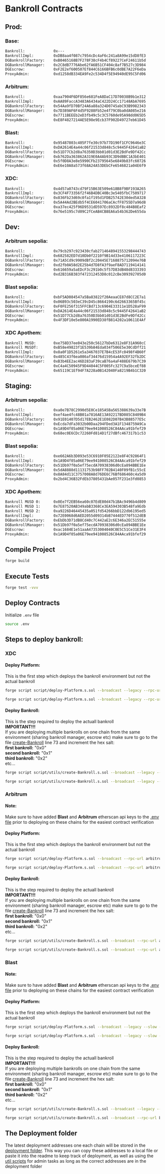 # Bankroll Contracts

## Prod:

### Base:

```sh
Bankroll:             0x---
BankrollImpl:         0xDB8aa4f087c7954cDc4aF6c241a8A99e15dD8fE3
DGBankrollFactory:    0xB0465168B7F278F38cF4b4Cf89227CeF24611b5d
DGBankrollManager:    0x2C8dB7776Abe62fA6B51CF404c8af7B527c3D984
DGEscrow:             0xF2E2ef600507Ef844C6166BFB6c0dBE7A22F6eDa
ProxyAdmin:           0xd1258dB334EA9Fe2c534D4f5E94940dE95C5Fd06
```

### Arbitrum:

```sh
Bankroll:             0xaa7904F6DF856e681FeA8DaC17D70038B9b1e312
BankrollImpl:         0xAA89FaccA3483A6434aC422D24Cc17148AbA7695
DGBankrollFactory:    0x54Aa9fD70Bf24A6a88a324D0745abC93B9982343
DGBankrollManager:    0x7D389AF6F4d5F9288Fb52e4f79C0ba0dA085e216
DGEscrow:             0x7711BEEEb2eD3fb49c5c3C5760de95A98dd065D5
ProxyAdmin:           0xE8F4827214AE5E98e9Ecb37F902D49727eb61D45
```

### Blast:

```sh
Bankroll:             0x95487803c405F7fe30c97b77D190f1CFC9646e3C
BankrollImpl:         0xDA2614E4a44c06f21533d848c5c9445F42641aB2
DGBankrollFactory:    0x51D77Cb2d8a76350D3bb01d01d3E2BdFe9Df42Cc
DGBankrollManager:    0xb762Da363862A319E0A4Ab93C3D9dBBC1A3bE401
DGEscrow:             0x5f0D8A3e8e5990CFb23795645e6849b83fc60726
ProxyAdmin:           0xE6e10A8a573f68A24A53DEbCFe6546821a04E6f9
```

### XDC:

```sh
Bankroll:             0x4d57a0743cd79F15B63E509e618B8f9BF193A265
BankrollImpl:         0x3CF4F73356f2f46B4DBC40Bc3e5405fbC7509717
DGBankrollFactory:    0x836Fb23d69c0fa1f195d1FDB25742E30ded5A328
DGBankrollManager:    0x5A44Ad2BEdb5f4CE6041706aCAcfF8755D7a96d8
DGEscrow:             0xa37ec425f96D9531dD597Ec8932Df8c484B8Eaf2
ProxyAdmin:           0x76e5195c7d09C2fCeAB4CB8EA6a54b362De655da
```

## Dev:

### Arbitrum sepolia:

```sh
Bankroll:             0x79cb297c923430cfab2714648941553298444743
BankrollImpl:         0x682582ED7d10Db0f2210f9B14d33e4106117223C
DGBankrollFactory:    0x71A5Cd9c9909dBf2c20445E7168875712094e76B
DGBankrollManager:    0xd2fb0A58d2E25b4d7D8fA3f9aeF8AD7119414141
DGEscrow:             0x616659a5aEDcF3c291b0c5f57D83dB48d8333393
ProxyAdmin:           0xd2B316B383f472312453D8c012cBe309392705d0
```

### Blast sepolia:

```sh
Bankroll:             0xbF5AD084547a5Ba83822f20AeaaCE87d8CC2E7a1
BankrollImpl:         0x06B93c503eC39cD45c8664190c6d2663365Bf45c
DGBankrollFactory:    0xF0FE256f315FFCBd713c6904E33311e1D528aF99
DGBankrollManager:    0xDA2614E4a44c06f21533d848c5c9445F42641aB2
DGEscrow:             0x51D77Cb2d8a76350D3bb01d01d3E2BdFe9Df42Cc
ProxyAdmin:           0x4F3DF10e5e800A1990ED38fB814202a10611E4Af

```
### XDC Apothem:

```sh
Bankroll MUSD:        0xe758D37ee043e250c56127bDe6312e8F31A960cC
Bankroll MUSDT:       0xB58e49823f1E539b84Eda034f506E5e30CdDff21
BankrollImpl:         0x8a0F1D5261e5a3467037E7B4cE53Fc0498f4B60f
DGBankrollFactory:    0x485C43f6ea086af34476d15954a4A92EF32fb2DC
DGBankrollManager:    0xB3b4EE2ac46D283aF39caB76a4aF488E679b7C39
DGEscrow:             0xC4a4C50945F9D44044C5F005Fc327C9a5bceEf88
ProxyAdmin:           0x65119C1Ef94F7A228a0B142040Fa8219B4b1C320
```

## Staging:

### Arbitrum sepolia:

```sh
Bankroll:             0xa0e7B78C2990d5E0Ce185A5Ba565388639a33e7B
BankrollImpl:         0xef4ae4fc48B01a7816AE13A92217BD085C8409B4
DGBankrollFactory:    0x91E01407D5d17EB2462E1E082D07B43B88577E5c
DGBankrollManager:    0xEcda7dFa3032b00Daa294FDed3A1F1348759A9Ca
DGEscrow:             0x1A9D4f05a06E79ee941008526C84AAca91bfef29
ProxyAdmin:           0x68ec0E6CDc72260Fd814D1f27dBfc467317b1c53
```

### Blast sepolia:

```sh
Bankroll:             0xe662A6b3D093e53C6910F05E2122e8F4C92864F1
BankrollImpl:         0x1A9D4f05a06E79ee941008526C84AAca91bfef29
DGBankrollFactory:    0x51Db97f0a5ef75ecdA70938306d0cEa894BBE1Ee
DGBankrollManager:    0x5dA8888d11131753b98FF702B4140F09fB1c55cE
DGEscrow:             0x8A84d11C3757008A8d76DE6C76Bf686460c4a5d9
ProxyAdmin:           0x2bd4C36B32FdEb37805431bAe057F231e3fd0853

```
### XDC Apothem:

```sh
Bankroll MUSD 0:      0x0Ee7f2EB56ea60c07EdE80d47b1BAc9496b4d809
Bankroll MUSD 1:      0x7E87520AB349abB3368Ce3EA594303B548fa9Edb
Bankroll MUSD 2:      0xa9226D46445435a051fd54266bbD122db6195ed5
BankrollImpl:         0x72E0068d6AED2055d09314bB7444ED770f512dEB
DGBankrollFactory:    0xEbDb3D71dB8Cd40c7C442aE2c6E346a2EC51555e
DGBankrollManager:    0x51Db97f0a5ef75ecdA70938306d0cEa894BBE1Ee
DGEscrow:             0xac1684E1e51aaA47353004040C0E5C51Ce31E3F4
ProxyAdmin:           0x1A9D4f05a06E79ee941008526C84AAca91bfef29
```

## Compile Project

```sh
forge build
```

## Execute Tests

```sh
forge test -vvv
```

## Deploy Contracts

Initialize `.env` file

```sh
source .env
```

## Steps to deploy bankroll:

### XDC
#### Deploy Platform:

This is the first step which deploys the bankroll environment but not the actual bankroll

```sh
forge script script/deploy-Platform.s.sol --broadcast --legacy --rpc-url xdc-mainnet

forge script script/deploy-Platform.s.sol --broadcast --legacy --rpc-url xdc-apothem
```

#### Deploy Bankroll:

This is the step required to deploy the actuall bankroll  
__IMPORTANT!!!__  
If you are deploying multiple bankrolls on one chain from the same environment (sharing bankroll manager, escrow etc)
make sure to go to the file [create-Bankroll](script/utils/create-Bankroll.s.sol) line 73 and increment the hex salt:  
__first bankroll:__  "0x0"  
__second bankroll:__ "0x1"  
__third bankroll:__  "0x2"  
etc...  

```sh
forge script script/utils/create-Bankroll.s.sol --broadcast --legacy --rpc-url xdc-mainnet

forge script script/utils/create-Bankroll.s.sol --broadcast --legacy --rpc-url xdc-apothem
```

### Arbitrum
#### Note:
Make sure to have added __Blast__ and __Arbitrum__ etherscan api keys to the [.env file](.env.example) prior to deploying on these chains for the easiest contract verification

#### Deploy Platform:

This is the first step which deploys the bankroll environment but not the actual bankroll

```sh
forge script script/deploy-Platform.s.sol --broadcast --rpc-url arbitrum --verify

forge script script/deploy-Platform.s.sol --broadcast --rpc-url arbitrum-sepolia --verify
```

#### Deploy Bankroll:

This is the step required to deploy the actuall bankroll  
__IMPORTANT!!!__  
If you are deploying multiple bankrolls on one chain from the same environment (sharing bankroll manager, escrow etc)
make sure to go to the file [create-Bankroll](script/utils/create-Bankroll.s.sol) line 73 and increment the hex salt:  
__first bankroll:__  "0x0"  
__second bankroll:__ "0x1"  
__third bankroll:__  "0x2"  
etc...  

```sh
forge script script/utils/create-Bankroll.s.sol --broadcast --rpc-url arbitrum --verify

forge script script/utils/create-Bankroll.s.sol --broadcast --rpc-url arbitrum-sepolia --verify
```

### Blast
#### Note:
Make sure to have added __Blast__ and __Arbitrum__ etherscan api keys to the [.env file](.env.example) prior to deploying on these chains for the easiest contract verification

#### Deploy Platform:

This is the first step which deploys the bankroll environment but not the actual bankroll

```sh
forge script script/deploy-Platform.s.sol --broadcast --legacy --slow --rpc-url blast --verify

forge script script/deploy-Platform.s.sol --broadcast --legacy --slow --rpc-url blast-sepolia --verify
```

#### Deploy Bankroll:

This is the step required to deploy the actuall bankroll  
__IMPORTANT!!!__  
If you are deploying multiple bankrolls on one chain from the same environment (sharing bankroll manager, escrow etc)
make sure to go to the file [create-Bankroll](script/utils/create-Bankroll.s.sol) line 73 and increment the hex salt:  
__first bankroll:__  "0x0"  
__second bankroll:__ "0x1"  
__third bankroll:__  "0x2"  
etc...  

```sh
forge script script/utils/create-Bankroll.s.sol --broadcast --legacy --rpc-url blast --verify

forge script script/utils/create-Bankroll.s.sol --broadcast --rpc-url blast-sepolia --verify
```

## The Deployment folder
The latest deployment addresses one each chain will be stored in the [deployment folder](/deployment/). This way you can copy these addresses to a local file or paste it into the readme to keep track of deployment, as well as using the [util scripts](/script/utils/) for admin tasks as long as the correct addresses are in the deployment folder
